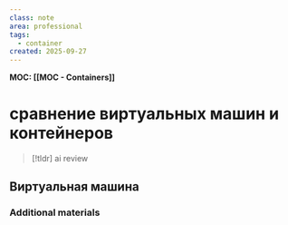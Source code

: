 ```yaml
---
class: note
area: professional
tags:
  - container
created: 2025-09-27
---
```

**MOC: [[MOC - Containers]]**

# сравнение виртуальных машин и контейнеров

> [!tldr] ai review
> 

## Виртуальная машина



### Additional materials